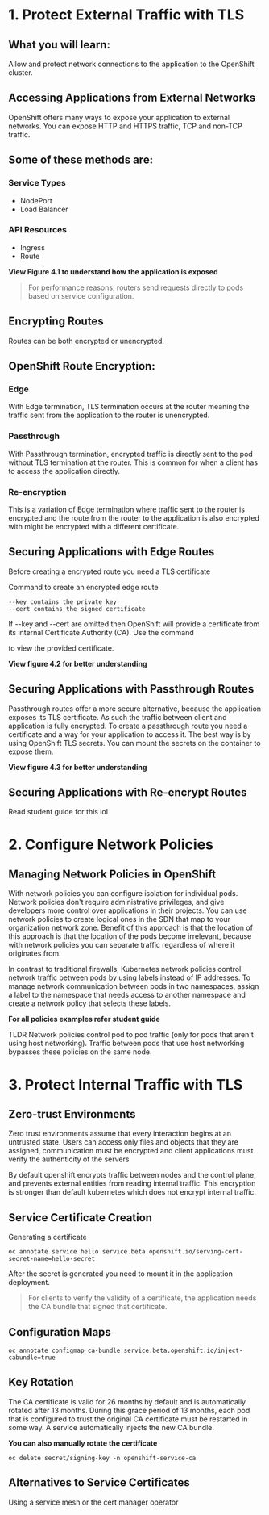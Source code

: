 # 1. Protect External Traffic with TLS

## What you will learn:
Allow and protect network connections to the application to the OpenShift cluster.

## Accessing Applications from External Networks
OpenShift offers many ways to expose your application to external networks. You can expose HTTP and HTTPS traffic, TCP and non-TCP traffic. 

## Some of these methods are:

### Service Types
- NodePort
- Load Balancer

### API Resources
- Ingress
- Route

**View Figure 4.1 to understand how the application is exposed**
>For performance reasons, routers send requests directly to pods based on service configuration.

## Encrypting Routes
Routes can be both encrypted or unencrypted. 

## OpenShift Route Encryption:

### Edge

With Edge termination, TLS termination occurs at the router meaning the traffic sent from the application to the router is unencrypted.

### Passthrough

With Passthrough termination, encrypted traffic is directly sent to the pod without TLS termination at the router. This is common for when a client has to access the application directly.

### Re-encryption

This is a variation of Edge termination where traffic sent to the router is encrypted and the route from the router to the application is also encrypted with might be encrypted with a different certificate.

## Securing Applications with Edge Routes

Before creating a encrypted route you need a TLS certificate

Command to create an encrypted edge route

```
--key contains the private key
--cert contains the signed certificate
```

If --key and --cert are omitted then OpenShift will provide a certificate from its internal Certificate Authority (CA). Use the command 

to view the provided certificate.

**View figure 4.2 for better understanding**

## Securing Applications with Passthrough Routes
Passthrough routes offer a more secure alternative, because the application exposes its TLS certificate. As such the traffic between client and application is fully encrypted. To create a passthrough route you need a certificate and a way for your application to access it. The best way is by using OpenShift TLS secrets. You can mount the secrets on the container to expose them. 

**View figure 4.3 for better understanding**

## Securing Applications with Re-encrypt Routes
Read student guide for this lol


# 2. Configure Network Policies

## Managing Network Policies in OpenShift

With network policies you can configure isolation for individual pods. Network policies don't require administrative privileges, and give developers more control over applications in their projects. You can use network policies to create logical ones in the SDN that map to your organization network zone. Benefit of this approach is that the location of this approach is that the location of the pods become irrelevant, because with network policies you can separate traffic regardless of where it originates from.

In contrast to traditional firewalls, Kubernetes network policies control network traffic between pods by using labels instead of IP addresses. To manage network communication between pods in two namespaces, assign a label to the namespace that needs access to another namespace and create a network policy that selects these labels.

**For all policies examples refer student guide**

TLDR Network policies control pod to pod traffic (only for pods that aren't using host networking). Traffic between pods that use host networking bypasses these policies on the same node.

# 3. Protect Internal Traffic with TLS

## Zero-trust Environments
Zero trust environments assume that every interaction begins at an untrusted state. Users can access only files and objects that they are assigned, communication must be encrypted and client applications must verify the authenticity of the servers

By default openshift encrypts traffic between nodes and the control plane, and prevents external entities from reading internal traffic. This encryption is stronger than default kubernetes which does not encrypt internal traffic.

## Service Certificate Creation

Generating a certificate

```
oc annotate service hello service.beta.openshift.io/serving-cert-secret-name=hello-secret
```

After the secret is generated you need to mount it in the application deployment.
>For clients to verify the validity of a certificate, the application needs the CA bundle that signed that certificate.

## Configuration Maps

```
oc annotate configmap ca-bundle service.beta.openshift.io/inject-cabundle=true
```

## Key Rotation
 The CA certificate is valid for 26 months by default and is automatically rotated after 13 months. During this grace period of 13 months, each pod that is configured to trust the original CA certificate must be restarted in some way. A service automatically injects the new CA bundle.

**You can also manually rotate the certificate**

```
oc delete secret/signing-key -n openshift-service-ca
```

## Alternatives to Service Certificates
Using a service mesh or the cert manager operator

